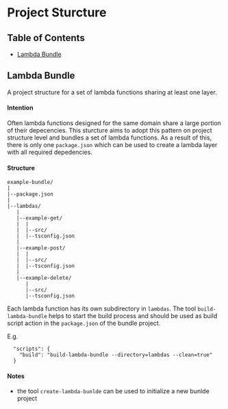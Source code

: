 # Project Sturcture

## Table of Contents
- [Lambda Bundle](#Lambda-Bundle)

## Lambda Bundle
A project structure for a set of lambda functions sharing at least one layer.

#### Intention
Often lambda functions designed for the same domain share a large portion of their depecencies. 
This sturcture aims to adopt this pattern on project structure level and bundles a set of lambda functions.
As a result of this, there is only one ``package.json`` which can be used to create a lambda layer with all required depedencies.

#### Structure

```
example-bundle/
|
|--package.json
|
|--lambdas/
   |
   |--example-get/
   |  |
   |  |--src/
   |  |--tsconfig.json
   |
   |--example-post/
   |  |
   |  |--src/
   |  |--tsconfig.json
   |
   |--example-delete/
      |
      |--src/
      |--tsconfig.json
```
Each lambda function has its own subdirectory in ```lambdas```. The tool ```build-lambda-bundle``` helps to start the build process and should be used as build script action in the ```package.json``` of the bundle project.

E.g.
```
  "scripts": {
    "build": "build-lambda-bundle --directory=lambdas --clean=true"
  }
```

#### Notes
- the tool ```create-lambda-bunlde``` can be used to initialize a new bunlde project
